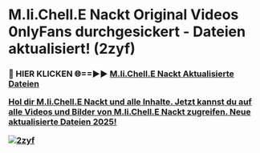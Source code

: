 # M.Ii.Chell.E Nackt Original Videos 0nlyFans durchgesickert - Dateien aktualisiert! (2zyf)

<h3>🔴 HIER KLICKEN 🌐==►► <a href="https://tinyurl.com/h6vf6nb8" rel="nofollow">M.Ii.Chell.E Nackt Aktualisierte Dateien

Hol dir M.Ii.Chell.E Nackt und alle Inhalte. Jetzt kannst du auf alle Videos und Bilder von M.Ii.Chell.E Nackt zugreifen. Neue aktualisierte Dateien 2025!

[![2zyf](https://i.imgur.com/sD4kR3V.gif)](https://tinyurl.com/h6vf6nb8)
